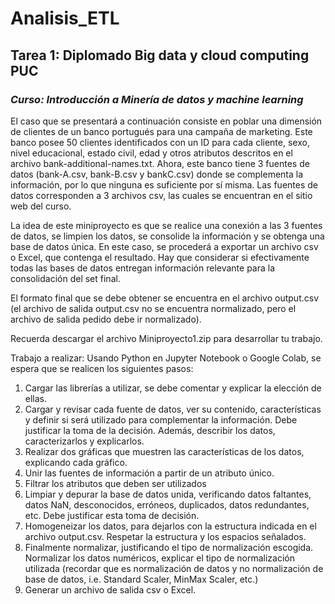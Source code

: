 # Analisis_ETL

## Tarea 1: Diplomado Big data y cloud computing PUC

### *Curso: Introducción a Minería de datos y machine learning* 

El caso que se presentará a continuación consiste en poblar una dimensión de clientes de un banco portugués para una campaña de marketing. Este banco posee 50 clientes identificados con un ID para cada cliente, sexo, nivel educacional, estado civil, edad y otros atributos descritos en el archivo bank-additional-names.txt. Ahora, este banco tiene 3 fuentes de datos (bank-A.csv, bank-B.csv y bankC.csv) donde se complementa la información, por lo que ninguna es suficiente por sí misma. Las fuentes de datos corresponden a 3 archivos csv, las cuales se encuentran en el sitio web del curso.

La idea de este miniproyecto es que se realice una conexión a las 3 fuentes de datos, se limpien los datos, se consolide la información y se obtenga una base de datos única. En este caso, se procederá a exportar un archivo csv o Excel, que contenga el resultado. Hay que considerar si efectivamente todas las bases de datos entregan información relevante para la consolidación del set final.

El formato final que se debe obtener se encuentra en el archivo output.csv (el archivo de salida output.csv no se encuentra normalizado, pero el archivo de salida pedido debe ir normalizado).

Recuerda descargar el archivo Miniproyecto1.zip para desarrollar tu trabajo.

Trabajo a realizar:
Usando Python en Jupyter Notebook o Google Colab, se espera que se realicen los siguientes pasos:

1) Cargar las librerías a utilizar, se debe comentar y explicar la elección de ellas.
2) Cargar y revisar cada fuente de datos, ver su contenido, características y definir si será utilizado para complementar la información. Debe justificar la toma de la decisión. Además, describir los datos, caracterizarlos y explicarlos.
3) Realizar dos gráficas que muestren las características de los datos, explicando cada gráfico.
4) Unir las fuentes de información a partir de un atributo único.
5) Filtrar los atributos que deben ser utilizados
6) Limpiar y depurar la base de datos unida, verificando datos faltantes, datos NaN, desconocidos, erróneos, duplicados, datos redundantes, etc. Debe justificar esta toma de decisión.
7) Homogeneizar los datos, para dejarlos con la estructura indicada en el archivo output.csv. Respetar la estructura y los espacios señalados.
8) Finalmente normalizar, justificando el tipo de normalización escogida. Normalizar los datos numéricos, explicar el tipo de normalización utilizada (recordar que es normalización de datos y no normalización de base de datos, i.e. Standard Scaler, MinMax Scaler, etc.)
9) Generar un archivo de salida csv o Excel.
